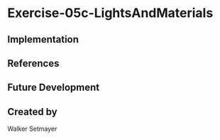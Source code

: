 # Exercise-05c-LightsAndMaterials


## Implementation

## References

## Future Development

## Created by
Walker Setmayer